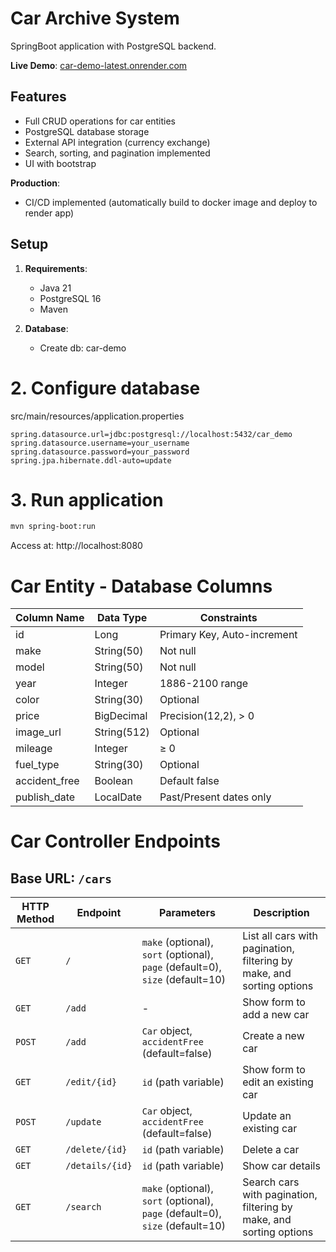 # Car Archive System

SpringBoot application with PostgreSQL backend.

**Live Demo**: [car-demo-latest.onrender.com](https://car-demo-latest.onrender.com)

## Features
- Full CRUD operations for car entities
- PostgreSQL database storage
- External API integration (currency exchange)
- Search, sorting, and pagination implemented
- UI with bootstrap

**Production**:
- CI/CD implemented (automatically build to docker image and deploy to render app)

## Setup
1. **Requirements**:
    - Java 21
    - PostgreSQL 16
    - Maven

2. **Database**:
   - Create db: car-demo

# 2. Configure database
src/main/resources/application.properties
```properties
spring.datasource.url=jdbc:postgresql://localhost:5432/car_demo
spring.datasource.username=your_username
spring.datasource.password=your_password
spring.jpa.hibernate.ddl-auto=update
```

# 3. Run application
```bash
mvn spring-boot:run
```


 Access at: http://localhost:8080

# Car Entity - Database Columns

| Column Name      | Data Type     | Constraints                 |
|------------------|---------------|-----------------------------|
| id               | Long          | Primary Key, Auto-increment |
| make             | String(50)    | Not null                    |
| model            | String(50)    | Not null                    |
| year             | Integer       | 1886-2100 range             |
| color            | String(30)    | Optional                    |
| price            | BigDecimal    | Precision(12,2), > 0        |
| image_url        | String(512)   | Optional                    |
| mileage          | Integer       | ≥ 0                         |
| fuel_type        | String(30)    | Optional                    |
| accident_free    | Boolean       | Default false               |
| publish_date     | LocalDate     | Past/Present dates only     |



# Car Controller Endpoints

## Base URL: `/cars`

| HTTP Method | Endpoint             | Parameters                                                                 | Description                                                                 |
|-------------|----------------------|----------------------------------------------------------------------------|-----------------------------------------------------------------------------|
| `GET`       | `/`                  | `make` (optional), `sort` (optional), `page` (default=0), `size` (default=10) | List all cars with pagination, filtering by make, and sorting options       |
| `GET`       | `/add`               | -                                                                          | Show form to add a new car                                                  |
| `POST`      | `/add`               | `Car` object, `accidentFree` (default=false)                               | Create a new car                                                            |
| `GET`       | `/edit/{id}`         | `id` (path variable)                                                       | Show form to edit an existing car                                           |
| `POST`      | `/update`            | `Car` object, `accidentFree` (default=false)                               | Update an existing car                                                      |
| `GET`       | `/delete/{id}`       | `id` (path variable)                                                       | Delete a car                                                                |
| `GET`       | `/details/{id}`      | `id` (path variable)                                                       | Show car details                                                            |
| `GET`       | `/search`            | `make` (optional), `sort` (optional), `page` (default=0), `size` (default=10) | Search cars with pagination, filtering by make, and sorting options        |
